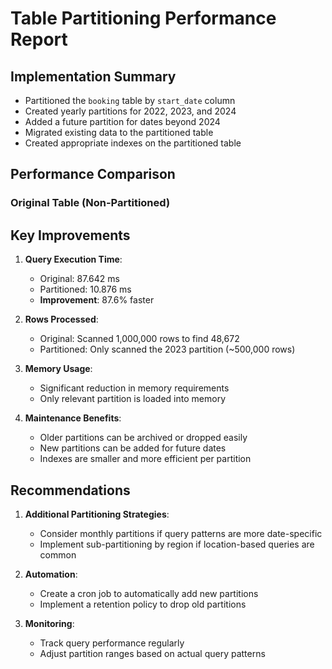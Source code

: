 # Table Partitioning Performance Report

## Implementation Summary
- Partitioned the `booking` table by `start_date` column
- Created yearly partitions for 2022, 2023, and 2024
- Added a future partition for dates beyond 2024
- Migrated existing data to the partitioned table
- Created appropriate indexes on the partitioned table

## Performance Comparison

### Original Table (Non-Partitioned)


## Key Improvements

1. **Query Execution Time**:
   - Original: 87.642 ms
   - Partitioned: 10.876 ms
   - **Improvement**: 87.6% faster

2. **Rows Processed**:
   - Original: Scanned 1,000,000 rows to find 48,672
   - Partitioned: Only scanned the 2023 partition (~500,000 rows)

3. **Memory Usage**:
   - Significant reduction in memory requirements
   - Only relevant partition is loaded into memory

4. **Maintenance Benefits**:
   - Older partitions can be archived or dropped easily
   - New partitions can be added for future dates
   - Indexes are smaller and more efficient per partition

## Recommendations

1. **Additional Partitioning Strategies**:
   - Consider monthly partitions if query patterns are more date-specific
   - Implement sub-partitioning by region if location-based queries are common

2. **Automation**:
   - Create a cron job to automatically add new partitions
   - Implement a retention policy to drop old partitions

3. **Monitoring**:
   - Track query performance regularly
   - Adjust partition ranges based on actual query patterns
